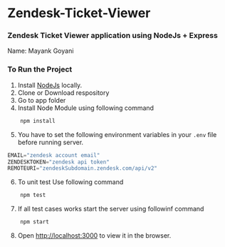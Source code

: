 # Zendesk-Ticket-Viewer

### Zendesk Ticket Viewer application using NodeJs + Express

Name: Mayank Goyani

### To Run the Project

1. Install [NodeJs](https://nodejs.org/en/) locally.
2. Clone or Download respository
3. Go to app folder
4. Install Node Module using following command
```javascript
    npm install
```
5. You have to set the following environment variables in your `.env` file before running server.
``` javascript
EMAIL="zendesk account email"
ZENDESKTOKEN="zendesk api token"
REMOTEURI="zendeskSubdomain.zendesk.com/api/v2"
```
6. To unit test  Use following command
```javascript
    npm test
```
7. If all test cases works start the server using followinf command

```javascript
    npm start
```
8. Open [http://localhost:3000](http://localhost:3000) to view it in the browser.
